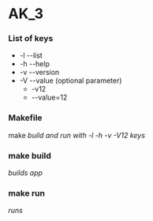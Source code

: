 # AK_3
### List of keys
* -l --list
* -h --help
* -v --version
* -V --value (optional parameter)
  * -v12
  * --value=12

### Makefile
make
_build and run with -l -h -v -V12 keys_
### make build
_builds app_
### make run
_runs_


